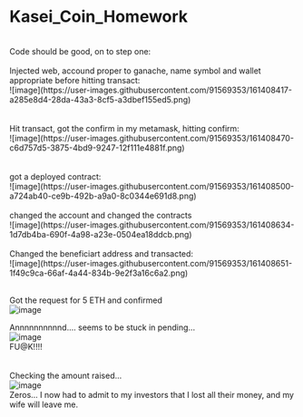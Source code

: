 # Kasei_Coin_Homework
</br>
Code should be good, on to step one:</br></br>
Injected web, accound proper to ganache, name symbol and wallet appropriate before hitting transact:</br>
![image](https://user-images.githubusercontent.com/91569353/161408417-a285e8d4-28da-43a3-8cf5-a3dbef155ed5.png)
</br></br></br>
Hit transact, got the confirm in my metamask, hitting confirm:</br>
![image](https://user-images.githubusercontent.com/91569353/161408470-c6d757d5-3875-4bd9-9247-12f111e4881f.png)
</br></br></br>
got a deployed contract:</br>
![image](https://user-images.githubusercontent.com/91569353/161408500-a724ab40-ce9b-492b-a9a0-8c0344e691d8.png)
</br></br>
changed the account and changed the contracts</br>
![image](https://user-images.githubusercontent.com/91569353/161408634-1d7db4ba-690f-4a98-a23e-0504ea18ddcb.png)
</br></br>
Changed the beneficiart address and transacted:
</br>
![image](https://user-images.githubusercontent.com/91569353/161408651-1f49c9ca-66af-4a44-834b-9e2f3a16c6a2.png)
</br></br>

Got the request for 5 ETH and confirmed</br>
![image](https://user-images.githubusercontent.com/91569353/161408610-d16746d2-9630-4f3f-aa32-cad573cf9c0b.png)

Annnnnnnnnnd.... seems to be stuck in pending...
</br>![image](https://user-images.githubusercontent.com/91569353/161408707-73881864-e0ae-4649-820f-71817c292e06.png)
</br>
FU@K!!!!
</br></br></br>
Checking the amount raised...</br>
![image](https://user-images.githubusercontent.com/91569353/161408734-a5362370-929d-488f-ae48-9e020337b0ae.png)
</br>
Zeros... I now had to admit to my investors that I lost all their money, and my wife will leave me.
